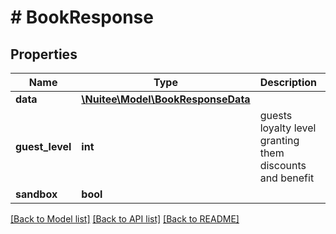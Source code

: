 # # BookResponse

## Properties

Name | Type | Description | Notes
------------ | ------------- | ------------- | -------------
**data** | [**\Nuitee\Model\BookResponseData**](BookResponseData.md) |  | [optional]
**guest_level** | **int** | guests loyalty level granting them discounts and benefit | [optional]
**sandbox** | **bool** |  | [optional]

[[Back to Model list]](../../README.md#models) [[Back to API list]](../../README.md#endpoints) [[Back to README]](../../README.md)
